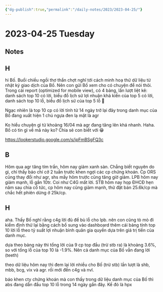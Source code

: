 ```yaml
---
{"dg-publish":true,"permalink":"/daily-notes/2023/2023-04-25/"}
---
```


# 2023-04-25 Tuesday

## Notes

## H

hi Bố. Buổi chiều ngồi thơ thẩn chợt nghĩ tới cách minh hoạ thử dữ liệu từ nhật ký giao dịch của Bố. Nên con gửi Bố xem cho có chuyện để nói thôi. Trong cái report (optimized for mobile view), có 4 bảng, lần lượt liệt kê: danh sách top 10 có lời, biểu đồ lịch sử lợi nhuận khả kiến của top 5 có lời, danh sách top 10 lỗ, biểu đồ lịch sử của top 5 lỗ 🤣

Ngạc nhiên là top 10 cp có lời tính từ 14 ngày trở lại đây trong danh mục của Bố đang xuất hiện 1 chú ngựa đen lạ mặt là agr

Ko hiểu chuyện gì từ khoảng 16/04 mà agr đang tăng lên khá nhanh. Haha. Bố có tin gì về mã này ko? Chia sẻ con biết với 😁

https://lookerstudio.google.com/s/ipFmBSgFQ3c

## B

Hôm qua agr tăng tím trần, hôm nay giảm xanh sàn. Chẳng biết nguyên do gì, chỉ thấy báo chí cở 2 tuần trước khen ngợi các cp chứng khoán. Cp ORS cũng thay đổi như agr, shs mấy hôm trước cũng tăng giờ giảm.
LPB hôm nay giảm mạnh, lỗ gần 10tr. Coi như C4G mất lời.
STB hôm nay họp ĐHCĐ hẹn năm sau chia cổ tức, cp hôm nay cũng giảm mạnh, thử đặt bán 25.6k/cp mà chắc hết phiên dừng ở 25k/cp.

## H

aha. Thấy Bố nghĩ rằng c4g lời đủ để bù lỗ cho lpb. nên con cũng tò mò đi kiểm định thử lại bằng cách bổ sung vào dashboard thêm cái bảng tính top 10 lời lỗ theo tỷ suất lợi nhuận bình quân gia quyền dựa trên giá trị tiền của danh mục.

dựa theo bảng này thì tổng lời của 9 cp top đầu (trừ stb ra) là khoảng 3.6%, so với tổng lỗ của top 10 là -1.9%. Nên cả danh mục của Bố vẫn đang lời (teeth)

theo dữ liệu hôm nay thì đem lại lời nhiều cho Bố (trừ stb) lần lượt là shb, mbb, bcg, vix và agr. rồi mới đến c4g và nvl.

báo khen cty chứng khoán mà con thấy trong dữ liệu danh mục của Bố thì abs đang dẫn đầu top 10 lỗ trong 14 ngày gần đây. Kế đó là hpx
